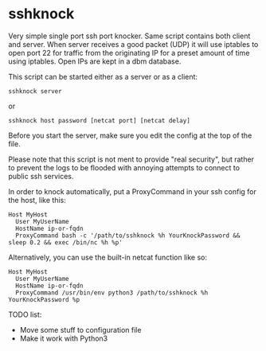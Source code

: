 # sshknock
Very simple single port ssh port knocker. Same script contains both client and server. When server receives a good packet (UDP) it will use iptables to open port 22 for traffic from the originating IP for a preset amount of time using iptables. Open IPs are kept in a dbm database.

This script can be started either as a server or as a client:

    sshknock server

or

    sshknock host password [netcat port] [netcat delay]

Before you start the server, make sure you edit the config at the top of the file.

Please note that this script is not ment to provide "real security", but rather to prevent the logs to be flooded with annoying attempts to connect to public ssh services.

In order to knock automatically, put a ProxyCommand in your ssh config for the host, like this:

    Host MyHost
      User MyUserName
      HostName ip-or-fqdn
      ProxyCommand bash -c '/path/to/sshknock %h YourKnockPassword && sleep 0.2 && exec /bin/nc %h %p'

Alternatively, you can use the built-in netcat function like so:

    Host MyHost
      User MyUserName
      HostName ip-or-fqdn
      ProxyCommand /usr/bin/env python3 /path/to/sshknock %h YourKnockPassword %p

TODO list:
- Move some stuff to configuration file
- Make it work with Python3
